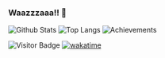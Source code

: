 ### Waazzzaaa!! 👋

![Github Stats](https://zetamap-github-stats.vercel.app/api?username=ZetaMap&count_private=true&show_icons=true&theme=synthwave)
![Top Langs](https://zetamap-github-stats.vercel.app/api/top-langs/?username=ZetaMap&hide=TeX&layout=compact&theme=synthwave)
![Achievements](https://github-profile-trophy.vercel.app/?username=zetamap)

![Visitor Badge](https://visitor-badge.laobi.icu/badge?page_id=ZetaMap.ZetaMap)
[![wakatime](https://wakatime.com/badge/user/13bf8799-3b70-4c9f-b97c-657adf1b10f4.svg)](https://wakatime.com/@13bf8799-3b70-4c9f-b97c-657adf1b10f4)
